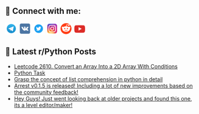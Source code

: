 ## 🔎 Connect with me:
[<img src="https://github.com/bullbesh/bullbesh/blob/main/images/Telegram.png" width="32" height="32" />](https://t.me/bullbesh)
[<img src="https://github.com/bullbesh/bullbesh/blob/main/images/VK.png" width="32" height="32" />](https://vk.com/bullbesh)
[<img src="https://github.com/bullbesh/bullbesh/blob/main/images/Twitter.png" width="32" height="32" />](https://twitter.com/bullbesh1)
[<img src="https://github.com/bullbesh/bullbesh/blob/main/images/Instagram.png" width="32" height="32" />](https://www.instagram.com/bullbesh)
[<img src="https://github.com/bullbesh/bullbesh/blob/main/images/Reddit.png" width="32" height="32" />](https://www.reddit.com/user/bullbesh)
[<img src="https://github.com/bullbesh/bullbesh/blob/main/images/YouTube.png" width="32" height="32" />](https://www.youtube.com/channel/UCtfjRs6uzgq5mfm8S06WTcg)

## 📕 Latest r/Python Posts
<!-- BLOG-POST-LIST:START -->
- [Leetcode 2610. Convert an Array Into a 2D Array With Conditions](https://www.reddit.com/r/Python/comments/18wlbmp/leetcode_2610_convert_an_array_into_a_2d_array/)
- [Python Task](https://www.reddit.com/r/Python/comments/18wjum9/python_task/)
- [Grasp the concept of list comprehension in python in detail](https://www.reddit.com/r/Python/comments/18wj41m/grasp_the_concept_of_list_comprehension_in_python/)
- [Arrest v0.1.5 is released! Including a lot of new improvements based on the community feedback!](https://www.reddit.com/r/Python/comments/18whybi/arrest_v015_is_released_including_a_lot_of_new/)
- [Hey Guys! Just went looking back at older projects and found this one, its a level editor/maker!](https://www.reddit.com/r/Python/comments/18wbx3k/hey_guys_just_went_looking_back_at_older_projects/)
<!-- BLOG-POST-LIST:END -->
